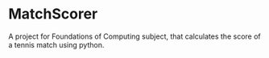 # MatchScorer
A project for Foundations of Computing subject, that calculates the score of a tennis match using python.
